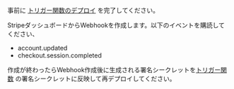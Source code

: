 事前に [トリガー関数のデプロイ](?id=firebase-required-verification-information) を完了してください。

StripeダッシュボードからWebhookを作成します。以下のイベントを購読してください、

- account.updated
- checkout.session.completed

作成が終わったらWebhook作成後に生成される署名シークレットを[トリガー関数](?id=firebase-required-verification-information) の署名シークレットに反映して再デプロイしてください。